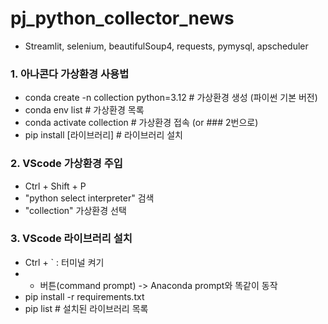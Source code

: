 # pj_python_collector_news
- Streamlit, selenium, beautifulSoup4, requests, pymysql, apscheduler

### 1. 아나콘다 가상환경 사용법
- conda create -n collection python=3.12  # 가상환경 생성 (파이썬 기본 버전)
- conda env list                            # 가상환경 목록
- conda activate collection                 # 가상환경 접속 (or ### 2번으로)
- pip install [라이브러리]                   # 라이브러리 설치

### 2. VScode 가상환경 주입
- Ctrl + Shift + P
- "python select interpreter" 검색
- "collection" 가상환경 선택

### 3. VScode 라이브러리 설치
- Ctrl + ` : 터미널 켜기
- + 버튼(command prompt) -> Anaconda prompt와 똑같이 동작
- pip install -r requirements.txt
- pip list  # 설치된 라이브러리 목록
